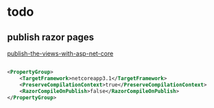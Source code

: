 # todo

## publish razor pages

[publish-the-views-with-asp-net-core](https://stackoverflow.com/questions/46255990/publish-the-views-with-asp-net-core)

```xml 

<PropertyGroup>
	<TargetFramework>netcoreapp3.1</TargetFramework>
	<PreserveCompilationContext>true</PreserveCompilationContext>
	<RazorCompileOnPublish>false</RazorCompileOnPublish>
</PropertyGroup>

```